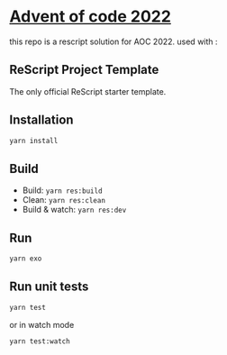 # [Advent of code 2022](https://adventofcode.com/2022)

this repo is a rescript solution for AOC 2022.
used with :

## ReScript Project Template

The only official ReScript starter template.

## Installation

```sh
yarn install
```

## Build

-   Build: `yarn res:build`
-   Clean: `yarn res:clean`
-   Build & watch: `yarn res:dev`

## Run

```sh
yarn exo
```

## Run unit tests

```sh
yarn test
```

or in watch mode

```sh
yarn test:watch
```
